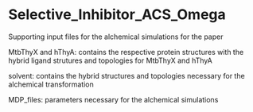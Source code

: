 # Selective_Inhibitor_ACS_Omega
Supporting input files for the alchemical simulations for the paper 



MtbThyX and hThyA: contains the respective protein structures with the hybrid ligand strutures and topologies for MtbThyX and hThyA 


solvent: contains the hybrid structures and topologies necessary for the alchemical transformation


MDP_files: parameters necessary for the alchemical simulations
